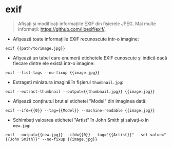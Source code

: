 # exif

> Afișați și modificați informațiile EXIF din fișierele JPEG.
> Mai multe informații: <https://github.com/libexif/exif/>.

- Afișează toate informațiile EXIF recunoscute într-o imagine:

`exif {{path/to/image.jpg}}`

- Afișează un tabel care enumeră etichetele EXIF cunoscute și indică dacă fiecare dintre ele există într-o imagine:

`exif --list-tags --no-fixup {{image.jpg}}`

- Extrageți miniatura imaginii în fișierul `thumbnail.jpg`:

`exif --extract-thumbnail --output={{thumbnail.jpg}} {{image.jpg}}`

- Afișează conținutul brut al etichetei "Model" din imaginea dată:

`exif --ifd={{0}} --tag={{Model}} --machine-readable {{image.jpg}}`

- Schimbați valoarea etichetei "Artist" în John Smith și salvați-o în `new.jpg`:

`exif --output={{new.jpg}} --ifd={{0}} --tag="{{Artist}}" --set-value="{{John Smith}}" --no-fixup {{image.jpg}}`
